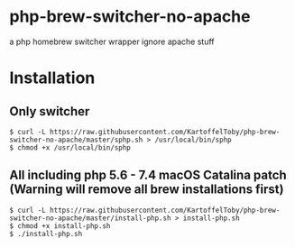 # php-brew-switcher-no-apache
a php homebrew switcher wrapper ignore apache stuff


# Installation

## Only switcher
```
$ curl -L https://raw.githubusercontent.com/KartoffelToby/php-brew-switcher-no-apache/master/sphp.sh > /usr/local/bin/sphp
$ chmod +x /usr/local/bin/sphp
```

## All including php 5.6 - 7.4 macOS Catalina patch (Warning will remove all brew installations first)
```
$ curl -L https://raw.githubusercontent.com/KartoffelToby/php-brew-switcher-no-apache/master/install-php.sh > install-php.sh
$ chmod +x install-php.sh
$ ./install-php.sh
```
